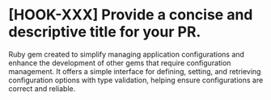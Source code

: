 # [HOOK-XXX] Provide a concise and descriptive title for your PR.

Ruby gem created to simplify managing application configurations and enhance the development of other gems that require configuration management. It offers a simple interface for defining, setting, and retrieving configuration options with type validation, helping ensure configurations are correct and reliable.
